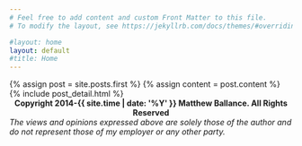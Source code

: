 ```yaml
---
# Feel free to add content and custom Front Matter to this file.
# To modify the layout, see https://jekyllrb.com/docs/themes/#overriding-theme-defaults

#layout: home
layout: default
#title: Home
---
```


<div class="blog-index">  
  {% assign post = site.posts.first %}
  {% assign content = post.content %}
  {% include post_detail.html %}
</div>

  <div/>
  <center>
  <b>Copyright 2014-{{ site.time | date: '%Y' }} Matthew Ballance. All Rights Reserved</b>
  </center>
  <em>The views and opinions expressed above are solely those of the author and do not 
      represent those of my employer or any other party.</em>
